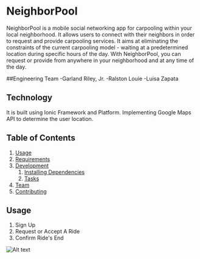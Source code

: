 NeighborPool
=====================

NeighborPool is a mobile social networking app for carpooling within your local neighborhood. It allows users to connect with their neighbors in order to request and provide carpooling services. It aims at eliminating the constraints of the current carpooling model - waiting at a predetermined location during specific hours of the day. With NeighborPool, you can request or provide from anywhere in your neighborhood and at any time of the day.

##Engineering Team
  -Garland Riley, Jr.
  -Ralston Louie
  -Luisa Zapata

## Technology
It is built using Ionic Framework and Platform. Implementing Google Maps API to determine the user location.

## Table of Contents

1. [Usage](#Usage)
1. [Requirements](#requirements)
1. [Development](#development)
    1. [Installing Dependencies](#installing-dependencies)
    1. [Tasks](#tasks)
1. [Team](#team)
1. [Contributing](#contributing)

## Usage
1. Sign Up
2. Request or Accept A Ride
3. Confirm Ride's End

![Alt text](neighborPool/1.jpeg "Optional Title")
